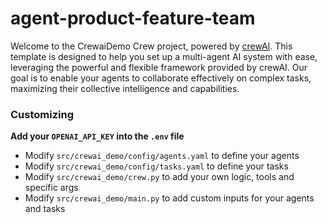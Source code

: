# agent-product-feature-team

Welcome to the CrewaiDemo Crew project, powered by [crewAI](https://crewai.com). This template is designed to help you set up a multi-agent AI system with ease, leveraging the powerful and flexible framework provided by crewAI. Our goal is to enable your agents to collaborate effectively on complex tasks, maximizing their collective intelligence and capabilities.
### Customizing

**Add your `OPENAI_API_KEY` into the `.env` file**

- Modify `src/crewai_demo/config/agents.yaml` to define your agents
- Modify `src/crewai_demo/config/tasks.yaml` to define your tasks
- Modify `src/crewai_demo/crew.py` to add your own logic, tools and specific args
- Modify `src/crewai_demo/main.py` to add custom inputs for your agents and tasks